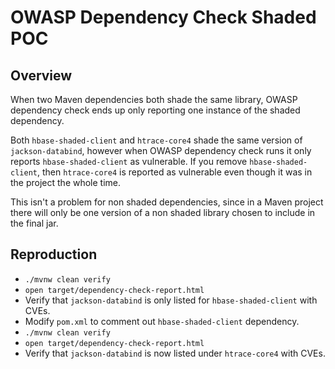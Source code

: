 # OWASP Dependency Check Shaded POC

## Overview
When two Maven dependencies both shade the same library, 
OWASP dependency check ends up only reporting one instance
of the shaded dependency.

Both `hbase-shaded-client` and `htrace-core4` shade 
the same version of `jackson-databind`, however when OWASP 
dependency check runs it only reports `hbase-shaded-client` 
as vulnerable. If you remove `hbase-shaded-client`, then 
`htrace-core4` is reported as vulnerable even though it 
was in the project the whole time.

This isn't a problem for non shaded dependencies,
since in a Maven project there will only be one version
of a non shaded library chosen to include in the final
jar.

## Reproduction
* `./mvnw clean verify`
* `open target/dependency-check-report.html`
* Verify that `jackson-databind` is only listed for `hbase-shaded-client` with CVEs.
* Modify `pom.xml` to comment out `hbase-shaded-client` dependency.
* `./mvnw clean verify`
* `open target/dependency-check-report.html`
* Verify that `jackson-databind` is now listed under `htrace-core4` with CVEs.
